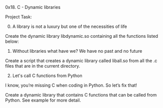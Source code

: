 0x18. C - Dynamic libraries

Project Task:

0. A library is not a luxury but one of the necessities of life

Create the dynamic library libdynamic.so containing all the functions listed below:

1. Without libraries what have we? We have no past and no future

Create a script that creates a dynamic library called liball.so from all the .c files that are in the current directory.

2. Let's call C functions from Python

I know, you’re missing C when coding in Python. So let’s fix that!

Create a dynamic library that contains C functions that can be called from Python. See example for more detail.


